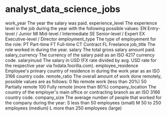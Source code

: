 # analyst_data_science_jobs


work_year 	        The year the salary was paid.
experience_level 	The experience level in the job during the year with the following possible values: EN Entry-level / Junior MI Mid-level / Intermediate SE Senior-level / Expert EX Executive-level / Director
employment_type 	The type of employement for the role: PT Part-time FT Full-time CT Contract FL Freelance
job_title 	        The role worked in during the year.
salary 	The total gross salary amount paid.
salary_currency 	The currency of the salary paid as an ISO 4217 currency code.
salaryinusd 	    The salary in USD (FX rate divided by avg. USD rate for the respective year via fxdata.foorilla.com).
employee_residence 	Employee's primary country of residence in during the work year as an ISO 3166 country code.
remote_ratio 	    The overall amount of work done remotely, possible values are as follows: 0 No remote work (less than 20%) 50 Partially remote 100 Fully remote (more than 80%)
company_location 	The country of the employer's main office or contracting branch as an ISO 3166 country code.
company_size 	    The average number of people that worked for the company during the year: S less than 50 employees (small) M 50 to 250 employees (medium) L more than 250 employees (large)

